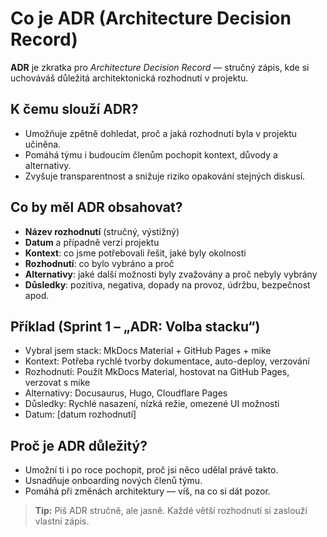 # Co je ADR (Architecture Decision Record)

**ADR** je zkratka pro *Architecture Decision Record* — stručný zápis, kde si uchováváš důležitá architektonická rozhodnutí v projektu.

## K čemu slouží ADR?
- Umožňuje zpětně dohledat, proč a jaká rozhodnutí byla v projektu učiněna.
- Pomáhá týmu i budoucím členům pochopit kontext, důvody a alternativy.
- Zvyšuje transparentnost a snižuje riziko opakování stejných diskusí.

## Co by měl ADR obsahovat?
- **Název rozhodnutí** (stručný, výstižný)
- **Datum** a případně verzi projektu
- **Kontext**: co jsme potřebovali řešit, jaké byly okolnosti
- **Rozhodnutí**: co bylo vybráno a proč
- **Alternativy**: jaké další možnosti byly zvažovány a proč nebyly vybrány
- **Důsledky**: pozitiva, negativa, dopady na provoz, údržbu, bezpečnost apod.

## Příklad (Sprint 1 – „ADR: Volba stacku“)
- Vybral jsem stack: MkDocs Material + GitHub Pages + mike
- Kontext: Potřeba rychlé tvorby dokumentace, auto-deploy, verzování
- Rozhodnutí: Použít MkDocs Material, hostovat na GitHub Pages, verzovat s mike
- Alternativy: Docusaurus, Hugo, Cloudflare Pages
- Důsledky: Rychlé nasazení, nízká režie, omezené UI možnosti
- Datum: [datum rozhodnutí]

## Proč je ADR důležitý?
- Umožní ti i po roce pochopit, proč jsi něco udělal právě takto.
- Usnadňuje onboarding nových členů týmu.
- Pomáhá při změnách architektury — víš, na co si dát pozor.

> **Tip:** Piš ADR stručně, ale jasně. Každé větší rozhodnutí si zaslouží vlastní zápis.
